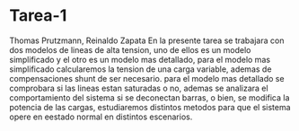 # Tarea-1
Thomas Prutzmann, Reinaldo Zapata
En la presente tarea se trabajara con dos modelos de lineas de alta tension, uno de ellos es un modelo simplificado y el otro es un modelo mas detallado, para el modelo mas simplificado calcularemos la tension de una carga variable, ademas de compensaciones shunt de ser necesario. para el modelo mas detallado se comprobara si las lineas estan saturadas o no, ademas se analizara el comportamiento del sistema si se deconectan barras, o bien, se modifica la potencia de las cargas, estudiaremos distintos metodos para que el sistema opere en eestado normal en distintos escenarios.
